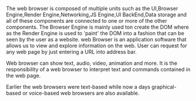 The web browser is composed of multiple units such as the UI,Browser Engine,Render Engine,Networking,JS Engine,UI BackEnd,Data storage and all of these components are connected to one or more of the other components. The Browser Engine is mainly used ton create the DOM where as the Render Engine is used to 'paint' the DOM into a fashion that can be seen by the user as a website. web Browser is an application software that allows us to view and explore information on the web. User can request for any web page by just entering a URL into address bar.

Web browser can show text, audio, video, animation and more. It is the responsibility of a web browser to interpret text and commands contained in the web page.

Earlier the web browsers were text-based while now a days graphical-based or voice-based web browsers are also available. 
